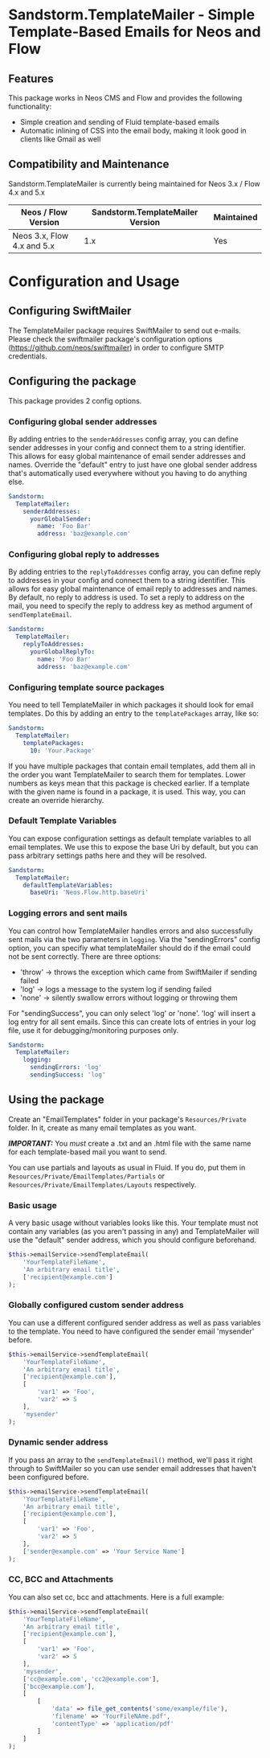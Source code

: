 # Sandstorm.TemplateMailer - Simple Template-Based Emails for Neos and Flow

## Features
This package works in Neos CMS and Flow and provides the following functionality:

* Simple creation and sending of Fluid template-based emails
* Automatic inlining of CSS into the email body, making it look good in clients like Gmail as well

## Compatibility and Maintenance
Sandstorm.TemplateMailer is currently being maintained for Neos 3.x / Flow 4.x and 5.x

| Neos / Flow Version          | Sandstorm.TemplateMailer Version | Maintained |
|------------------------------|----------------------------------|------------|
| Neos 3.x, Flow 4.x and 5.x   | 1.x                              | Yes        |

# Configuration and Usage

## Configuring SwiftMailer
The TemplateMailer package requires SwiftMailer to send out e-mails. Please check the swiftmailer package's
configuration options (https://github.com/neos/swiftmailer) in order to configure SMTP credentials.

## Configuring the package
This package provides 2 config options.

### Configuring global sender addresses
By adding entries to the `senderAddresses` config array, you can define sender addresses
in your config and connect them to a string identifier. This allows for easy global maintenance
of email sender addresses and names. Override the "default" entry to just have one global
sender address that's automatically used everywhere without you having to do anything else.
```YAML
Sandstorm:
  TemplateMailer:
    senderAddresses:
      yourGlobalSender:
        name: 'Foo Bar'
        address: 'baz@example.com'
```

### Configuring global reply to addresses
By adding entries to the `replyToAddresses` config array, you can define reply to addresses
in your config and connect them to a string identifier. This allows for easy global maintenance
of email reply to addresses and names. By default, no reply to address is used. To set a reply to address
on the mail, you need to specify the reply to address key as method argument of `sendTemplateEmail`.
```YAML
Sandstorm:
  TemplateMailer:
    replyToAddresses:
      yourGlobalReplyTo:
        name: 'Foo Bar'
        address: 'baz@example.com'
```

### Configuring template source packages
You need to tell TemplateMailer in which packages it should look for email templates. Do this by adding an
entry to the `templatePackages` array, like so:
```YAML
Sandstorm:
  TemplateMailer:
    templatePackages:
      10: 'Your.Package'
```
If you have multiple packages that contain email templates, add them all in the order you want TemplateMailer
to search them for templates. Lower numbers as keys mean that this package is checked earlier. If a template
with the given name is found in a package, it is used. This way, you can create an override hierarchy.

### Default Template Variables
You can expose configuration settings as default template variables to all email templates. We use this to
expose the base Uri by default, but you can pass arbitrary settings paths here and they will be resolved.
```YAML
Sandstorm:
  TemplateMailer:
    defaultTemplateVariables:
      baseUri: 'Neos.Flow.http.baseUri'
```

### Logging errors and sent mails
You can control how TemplateMailer handles errors and also successfully sent mails via the two parameters in `logging`.
Via the "sendingErrors" config option, you can specifiy what templateMailer should do if the email could not be sent correctly.
There are three options:
* 'throw' -> throws the exception which came from SwiftMailer if sending failed
* 'log' -> logs a message to the system log if sending failed
* 'none' -> silently swallow errors without logging or throwing them

For "sendingSuccess", you can only select 'log' or 'none'. 'log' will insert a log entry for all sent emails.
Since this can create lots of entries in your log file, use it for debugging/monitoring purposes only.
```YAML
Sandstorm:
  TemplateMailer:
    logging:
      sendingErrors: 'log'
      sendingSuccess: 'log'
```

## Using the package
Create an "EmailTemplates" folder in your package's `Resources/Private` folder. In it, create as many email templates as
you want.

***IMPORTANT:*** You _must_ create a .txt and an .html file with the same name for each template-based mail you want to send.

You can use partials and layouts as usual in Fluid. If you do, put them in `Resources/Private/EmailTemplates/Partials`
or `Resources/Private/EmailTemplates/Layouts` respectively.

### Basic usage
A very basic usage without variables looks like this. Your template must not contain any variables (as you aren't passing in any)
and TemplateMailer will use the "default" sender address, which you should configure beforehand.
```PHP
$this->emailService->sendTemplateEmail(
    'YourTemplateFileName',
    'An arbitrary email title',
    ['recipient@example.com']
);
```

### Globally configured custom sender address
You can use a different configured sender address as well as pass variables to the template.
You need to have configured the sender email 'mysender' before.
```PHP
$this->emailService->sendTemplateEmail(
    'YourTemplateFileName',
    'An arbitrary email title',
    ['recipient@example.com'],
    [
        'var1' => 'Foo',
        'var2' => 5
    ],
    'mysender'
);
```

### Dynamic sender address
If you pass an array to the `sendTemplateEmail()` method, we'll pass it right through to SwiftMailer so you can
use sender email addresses that haven't been configured before.
```PHP
$this->emailService->sendTemplateEmail(
    'YourTemplateFileName',
    'An arbitrary email title',
    ['recipient@example.com'],
    [
        'var1' => 'Foo',
        'var2' => 5
    ],
    ['sender@example.com' => 'Your Service Name']
);
```

### CC, BCC and Attachments
You can also set cc, bcc and attachments. Here is a full example:
```PHP
$this->emailService->sendTemplateEmail(
    'YourTemplateFileName',
    'An arbitrary email title',
    ['recipient@example.com'],
    [
        'var1' => 'Foo',
        'var2' => 5
    ],
    'mysender',
    ['cc@example.com', 'cc2@example.com'],
    ['bcc@example.com'],
    [
        [
            'data' => file_get_contents('some/example/file'),
            'filename' => 'YourFileNAme.pdf',
            'contentType' => 'application/pdf'
        ]
    ]
);
```
